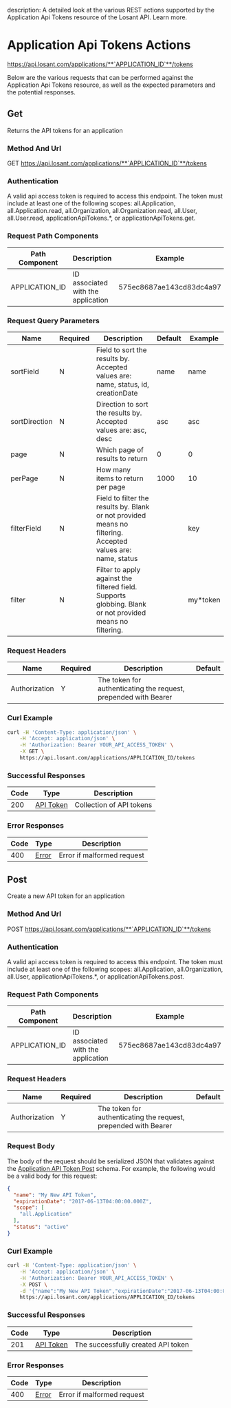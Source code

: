 description: A detailed look at the various REST actions supported by the Application Api Tokens resource of the Losant API. Learn more.

# Application Api Tokens Actions

https://api.losant.com/applications/**`APPLICATION_ID`**/tokens

Below are the various requests that can be performed against the
Application Api Tokens resource, as well as the expected
parameters and the potential responses.

## Get

Returns the API tokens for an application

### Method And Url <a name="get-method-url"></a>

GET https://api.losant.com/applications/**`APPLICATION_ID`**/tokens

### Authentication <a name="get-authentication"></a>

A valid api access token is required to access this endpoint. The token must
include at least one of the following scopes:
all.Application, all.Application.read, all.Organization, all.Organization.read, all.User, all.User.read, applicationApiTokens.*, or applicationApiTokens.get.

### Request Path Components <a name="get-path-components"></a>

| Path Component | Description | Example |
| -------------- | ----------- | ------- |
| APPLICATION_ID | ID associated with the application | 575ec8687ae143cd83dc4a97 |

### Request Query Parameters <a name="get-query-params"></a>

| Name | Required | Description | Default | Example |
| ---- | -------- | ----------- | ------- | ------- |
| sortField | N | Field to sort the results by. Accepted values are: name, status, id, creationDate | name | name |
| sortDirection | N | Direction to sort the results by. Accepted values are: asc, desc | asc | asc |
| page | N | Which page of results to return | 0 | 0 |
| perPage | N | How many items to return per page | 1000 | 10 |
| filterField | N | Field to filter the results by. Blank or not provided means no filtering. Accepted values are: name, status |  | key |
| filter | N | Filter to apply against the filtered field. Supports globbing. Blank or not provided means no filtering. |  | my*token |

### Request Headers <a name="get-headers"></a>

| Name | Required | Description | Default |
| ---- | -------- | ----------- | ------- |
| Authorization | Y | The token for authenticating the request, prepended with Bearer | |

### Curl Example <a name="get-curl-example"></a>

```bash
curl -H 'Content-Type: application/json' \
    -H 'Accept: application/json' \
    -H 'Authorization: Bearer YOUR_API_ACCESS_TOKEN' \
    -X GET \
    https://api.losant.com/applications/APPLICATION_ID/tokens
```

### Successful Responses <a name="get-successful-responses"></a>

| Code | Type | Description |
| ---- | ---- | ----------- |
| 200 | [API Token](schemas.md#api-token) | Collection of API tokens |

### Error Responses <a name="get-error-responses"></a>

| Code | Type | Description |
| ---- | ---- | ----------- |
| 400 | [Error](schemas.md#error) | Error if malformed request |

## Post

Create a new API token for an application

### Method And Url <a name="post-method-url"></a>

POST https://api.losant.com/applications/**`APPLICATION_ID`**/tokens

### Authentication <a name="post-authentication"></a>

A valid api access token is required to access this endpoint. The token must
include at least one of the following scopes:
all.Application, all.Organization, all.User, applicationApiTokens.*, or applicationApiTokens.post.

### Request Path Components <a name="post-path-components"></a>

| Path Component | Description | Example |
| -------------- | ----------- | ------- |
| APPLICATION_ID | ID associated with the application | 575ec8687ae143cd83dc4a97 |

### Request Headers <a name="post-headers"></a>

| Name | Required | Description | Default |
| ---- | -------- | ----------- | ------- |
| Authorization | Y | The token for authenticating the request, prepended with Bearer | |

### Request Body <a name="post-body"></a>

The body of the request should be serialized JSON that validates against
the [Application API Token Post](schemas.md#application-api-token-post) schema. For example, the following would be a
valid body for this request:

```json
{
  "name": "My New API Token",
  "expirationDate": "2017-06-13T04:00:00.000Z",
  "scope": [
    "all.Application"
  ],
  "status": "active"
}
```

### Curl Example <a name="post-curl-example"></a>

```bash
curl -H 'Content-Type: application/json' \
    -H 'Accept: application/json' \
    -H 'Authorization: Bearer YOUR_API_ACCESS_TOKEN' \
    -X POST \
    -d '{"name":"My New API Token","expirationDate":"2017-06-13T04:00:00.000Z","scope":["all.Application"],"status":"active"}' \
    https://api.losant.com/applications/APPLICATION_ID/tokens
```

### Successful Responses <a name="post-successful-responses"></a>

| Code | Type | Description |
| ---- | ---- | ----------- |
| 201 | [API Token](schemas.md#api-token) | The successfully created API token |

### Error Responses <a name="post-error-responses"></a>

| Code | Type | Description |
| ---- | ---- | ----------- |
| 400 | [Error](schemas.md#error) | Error if malformed request |
